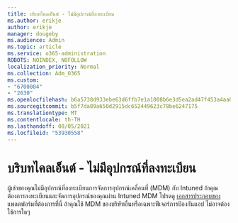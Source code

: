 ```yaml
---
title: บริบทไคลเอ็นต์ - ไม่มีอุปกรณ์ที่ลงทะเบียน
ms.author: erikje
author: erikje
manager: dougeby
ms.audience: Admin
ms.topic: article
ms.service: o365-administration
ROBOTS: NOINDEX, NOFOLLOW
localization_priority: Normal
ms.collection: Adm_O365
ms.custom:
- "6700004"
- "2630"
ms.openlocfilehash: b6a5738d933ebe63d6ffb7e1a1008b6e3d5ea2ad47f453a4aa0028e566f344ec
ms.sourcegitcommit: b5f7da89a650d2915dc652449623c78be6247175
ms.translationtype: MT
ms.contentlocale: th-TH
ms.lasthandoff: 08/05/2021
ms.locfileid: "53930558"
---
```

# <a name="client-context---no-enrolled-devices"></a>บริบทไคลเอ็นต์ - ไม่มีอุปกรณ์ที่ลงทะเบียน

ผู้เช่าของคุณไม่มีอุปกรณ์ที่ลงทะเบียนการจัดการอุปกรณ์เคลื่อนที่ (MDM) กับ Intuned ถ้าคุณต้องการลงทะเบียนและจัดการอุปกรณ์ของคุณผ่าน Intuned MDM โปรดดู [เอกสารประกอบของ](https://docs.microsoft.com/intune/device-enrollment) แพลตฟอร์มที่ต้องการที่นี่ ถ้าคุณใช้ MDM ของบริษัทอื่นหรือเฉพาะฟีเจอร์การป้องกันแอป ไม่อาจต้องใช้การใดๆ 